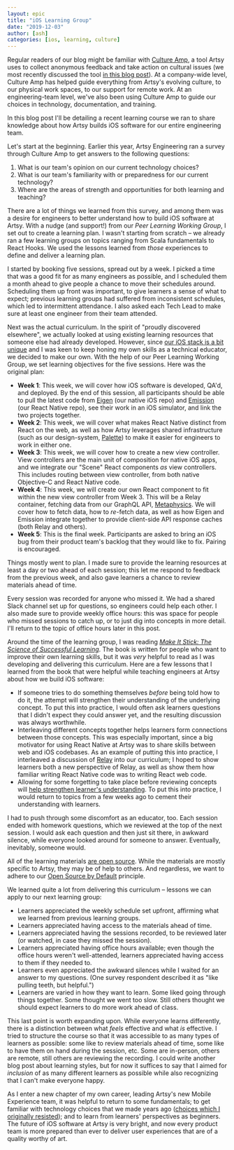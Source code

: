 ```yaml
---
layout: epic
title: "iOS Learning Group"
date: "2019-12-03"
author: [ash]
categories: [ios, learning, culture]
---
```


Regular readers of our blog might be familiar with [Culture Amp](https://www.cultureamp.com), a tool Artsy uses to
collect anonymous feedback and take action on cultural issues (we most recently discussed the tool
[in this blog post](https://artsy.github.io/blog/2019/04/19/having-a-coffee-with-every-engineer/)). At a
company-wide level, Culture Amp has helped guide everything from Artsy's evolving culture, to our physical work
spaces, to our support for remote work. At an engineering-team level, we've also been using Culture Amp to guide
our choices in technology, documentation, and training.

In this blog post I'll be detailing a recent learning course we ran to share knowledge about how Artsy builds iOS
software for our entire engineering team.

<!-- more -->

Let's start at the beginning. Earlier this year, Artsy Engineering ran a survey through Culture Amp to get answers
to the following questions:

1. What is our team's opinion on our current technology choices?
2. What is our team's familiarity with or preparedness for our current technology?
3. Where are the areas of strength and opportunities for both learning and teaching?

There are a lot of things we learned from this survey, and among them was a desire for engineers to better
understand how to build iOS software at Artsy. With a nudge (and support!) from our _Peer Learning Working Group_,
I set out to create a learning plan. I wasn't starting from scratch – we already ran a few learning groups on
topics ranging from Scala fundamentals to React Hooks. We used the lessons learned from _those_ experiences to
define and deliver a learning plan.

I started by booking five sessions, spread out by a week. I picked a time that was a good fit for as many engineers
as possible, and I scheduled them a month ahead to give people a chance to move their schedules around. Scheduling
them up front was important, to give learners a sense of what to expect; previous learning groups had suffered from
inconsistent schedules, which led to intermittent attendance. I also asked each Tech Lead to make sure at least one
engineer from their team attended.

Next was the actual curriculum. In the spirit of "proudly discovered elsewhere", we actually looked at using
existing learning resources that someone else had already developed. However, since
[our iOS stack is a bit unique](https://artsy.github.io/series/react-native-at-artsy/) and I was keen to keep
honing my own skills as a technical educator, we decided to make our own. With the help of our Peer Learning
Working Group, we set learning objectives for the five sessions. Here was the original plan:

- **Week 1**: This week, we will cover how iOS software is developed, QA'd, and deployed. By the end of this
  session, all participants should be able to pull the latest code from [Eigen](https://github.com/artsy/eigen)
  (our native iOS repo) and [Emission](https://github.com/artsy/emission) (our React Native repo), see their work
  in an iOS simulator, and link the two projects together.
- **Week 2**: This week, we will cover what makes React Native distinct from React on the web, as well as how Artsy
  leverages shared infrastructure (such as our design-system, [Palette](https://github.com/artsy/palette)) to make
  it easier for engineers to work in either one.
- **Week 3**: This week, we will cover how to create a new view controller. View controllers are the main unit of
  composition for native iOS apps, and we integrate our "Scene" React components _as_ view controllers. This
  includes routing between view controller, from both native Objective-C and React Native code.
- **Week 4**: This week, we will create our own React component to fit within the new view controller from Week 3.
  This will be a Relay container, fetching data from our GraphQL API,
  [Metaphysics](https://github.com/artsy/metaphysics). We will cover how to fetch data, how to _re_-fetch data, as
  well as how Eigen and Emission integrate together to provide client-side API response caches (both Relay and
  others).
- **Week 5**: This is the final week. Participants are asked to bring an iOS bug from their product team's backlog
  that they would like to fix. Pairing is encouraged.

Things mostly went to plan. I made sure to provide the learning resources at least a day or two ahead of each
session; this let me respond to feedback from the previous week, and also gave learners a chance to review
materials ahead of time.

Every session was recorded for anyone who missed it. We had a shared Slack channel set up for questions, so
engineers could help each other. I also made sure to provide weekly office hours: this was space for people who
missed sessions to catch up, or to just dig into concepts in more detail. I'll return to the topic of office hours
later in this post.

Around the time of the learning group, I was reading
_[Make It Stick: The Science of Successful Learning](https://www.amazon.com/Make-Stick-Science-Successful-Learning/dp/0674729013/ref=sr_1_1?keywords=making+it+stick&qid=1575314498&sr=8-1)_.
The book is written for people who want to improve their own learning skills, but it was _very_ helpful to read as
I was developing and delivering this curriculum. Here are a few lessons that I learned from the book that were
helpful while teaching engineers at Artsy about how we build iOS software:

- If someone tries to do something themselves _before_ being told how to do it, the attempt will strengthen their
  understanding of the underlying concept. To put this into practice, I would often ask learners questions that I
  didn't expect they could answer yet, and the resulting discussion was always worthwhile.
- Interleaving different concepts together helps learners form connections between those concepts. This was
  especially important, since a big motivator for using React Native at Artsy was to share skills between web and
  iOS codebases. As an example of putting this into practice, I interleaved a discussion of
  [Relay](https://relay.dev) into our curriculum; I hoped to show learners both a new perspective of Relay, as well
  as show them how familiar writing React Native code was to writing React web code.
- Allowing for some forgetting to take place before reviewing concepts will
  [help strengthen learner's understanding](https://njcideas.wordpress.com/2017/09/22/the-cognitive-science-of-studying-massed-practice-vs-spaced-practice/).
  To put this into practice, I would return to topics from a few weeks ago to cement their understanding with
  learners.

I had to push through some discomfort as an educator, too. Each session ended with homework questions, which we
reviewed at the top of the next session. I would ask each question and then just sit there, in awkward silence,
while everyone looked around for someone to answer. Eventually, inevitably, someone would.

All of the learning materials
[are open source](https://github.com/artsy/README/tree/master/resources/mobile/learning-group). While the materials
are mostly specific to Artsy, they may be of help to others. And regardless, we want to adhere to our
[Open Source by Default](https://github.com/artsy/README/blob/master/culture/engineering-principles.md#open-source-by-default)
principle.

We learned quite a lot from delivering this curriculum – lessons we can apply to our next learning group:

- Learners appreciated the weekly schedule set upfront, affirming what we learned from previous learning groups.
- Learners appreciated having access to the materials ahead of time.
- Learners appreciated having the sessions recorded, to be reviewed later (or watched, in case they missed the
  session).
- Learners appreciated having office hours available; even though the office hours weren't well-attended, learners
  appreciated having access to them if they needed to.
- Learners even appreciated the awkward silences while I waited for an answer to my questions. (One survey
  respondent described it as "like pulling teeth, but helpful.")
- Learners are varied in how they want to learn. Some liked going through things together. Some thought we went too
  slow. Still others thought we should expect learners to do more work ahead of class.

This last point is worth expanding upon. While everyone learns differently, there is a distinction between what
_feels_ effective and what _is_ effective. I tried to structure the course so that it was accessible to as many
types of learners as possible: some like to review materials ahead of time, some like to have them on hand during
the session, etc. Some are in-person, others are remote, still others are reviewing the recording. I could write
another blog post about learning styles, but for now it suffices to say that I aimed for _inclusion_ of as many
different learners as possible while also recognizing that I can't make everyone happy.

As I enter a new chapter of my own career, leading Artsy's new Mobile Experience team, it was helpful to return to
some fundamentals; to get familiar with technology choices that we made years ago
([choices which I originally resisted](https://ashfurrow.com/blog/swift-vs-react-native-feels/)); and to learn from
learners' perspectives as beginners. The future of iOS software at Artsy is very bright, and now every product team
is more prepared than ever to deliver user experiences that are of a quality worthy of art.
